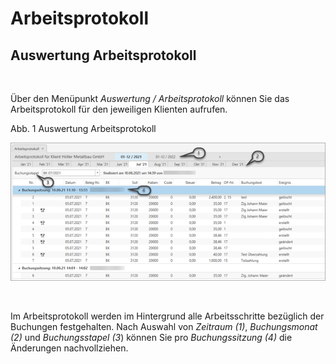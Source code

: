 # Arbeitsprotokoll

## Auswertung Arbeitsprotokoll

&nbsp;

Über den Menüpunkt *Auswertung / Arbeitsprotokoll* können Sie das Arbeitsprotokoll für den jeweiligen Klienten aufrufen.

Abb. 1 Auswertung Arbeitsprotokoll

![Image](<../lib/NeuesElement170.png>)

&nbsp;

Im Arbeitsprotokoll werden im Hintergrund alle Arbeitsschritte bezüglich der Buchungen festgehalten. Nach Auswahl von *Zeitraum (1)*, *Buchungsmonat (2)* und *Buchungsstapel (3*) können Sie pro *Buchungssitzung (4)* die Änderungen nachvollziehen.&nbsp;

